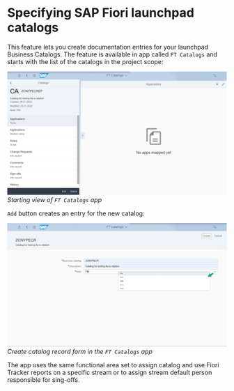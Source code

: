 # Specifying SAP Fiori launchpad catalogs

This feature lets you create documentation entries for your launchpad Business Catalogs. The feature is available in app called `FT Catalogs` and starts with the list of the catalogs in the project scope:

[![](res/cat-apps.png)](res/cat-apps.png)
*Starting view of `FT Catalogs` app*

`Add` button creates an entry for the new catalog:

[![](res/cat-add.png)](res/cat-add.png)
*Create catalog record form in the `FT Catalogs` app*

The app uses the same functional area set to assign catalog and use Fiori Tracker reports on a specific stream or to assign stream default person responsible for sing-offs.

